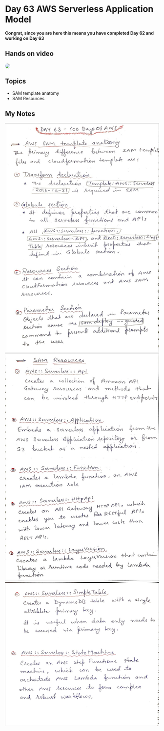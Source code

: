 # Day 63 AWS Serverless Application Model

**Congrat, since you are here this means you have completed Day 62 and working on Day 63**

## Hands on video
<a href="https://youtu.be/UDm_9FY5Wwc">
<img src="https://i3.ytimg.com/vi/UDm_9FY5Wwc/hqdefault.jpg" align="center" width="200" style="border-radius:40px" />
</a>

## Topics
  - SAM template anatomy
  - SAM Resources

## My Notes
  ![1](./images/b60484fdcf7f0a3bbcd3ed7e11f4365c3e78f787.jpeg)
  ![2](./images/d21dc8ceea8d28184dce39304b9f6432376e74a8.jpeg)
  ![3](./images/5040d29defa659ed8a60c63ce4e5e2708d22d4fd.jpeg)
